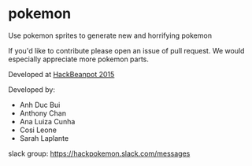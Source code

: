 # pokemon

Use pokemon sprites to generate new and horrifying pokemon

If you'd like to contribute please open an issue of pull request. We would especially appreciate more pokemon parts.


Developed at [HackBeanpot 2015](http://hackbeanpot.com/)

Developed by:

- Anh Duc Bui
- Anthony Chan
- Ana Luiza Cunha
- Cosi Leone
- Sarah Laplante


slack group: https://hackpokemon.slack.com/messages

